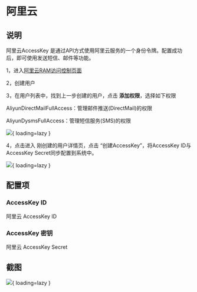 # 阿里云

## 说明

阿里云AccessKey 是通过API方式使用阿里云服务的一个身份令牌。配置成功后，即可使用发送短信、邮件等功能。

1，进入[阿里云RAM访问控制页面](https://ram.console.aliyun.com/users)

2，创建用户

3，在用户列表中，找到上一步创建的用户，点击 **添加权限**，选择如下权限

AliyunDirectMailFullAccess：管理邮件推送(DirectMail)的权限

AliyunDysmsFullAccess：管理短信服务(SMS)的权限

![](https://docs.oauthapp.com/doc_appsetting_aliyun/1.png){ loading=lazy }

4，点击进入 刚创建的用户详情页，点击 “创建AccessKey”，将AccessKey ID与AccessKey Secret同步配置到系统中。

![](https://docs.oauthapp.com/doc_appsetting_aliyun/2.png){ loading=lazy }

## 配置项

### AccessKey ID

阿里云 AccessKey ID

### AccessKey 密钥 

阿里云 AccessKey Secret


## 截图

![](https://docs.oauthapp.com/doc_appsetting_aliyun/3.png){ loading=lazy }
